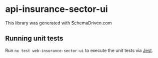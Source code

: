
# api-insurance-sector-ui

This library was generated with SchemaDriven.com

## Running unit tests

Run `nx test web-insurance-sector-ui` to execute the unit tests via [Jest](https://jestjs.io).

